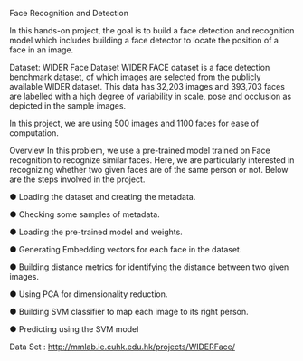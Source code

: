 Face Recognition and Detection 

In this hands-on project, the goal is to build a face detection and recognition model which includes building a face detector to locate the position of a face in an image.

Dataset: WIDER Face Dataset
WIDER FACE dataset is a face detection benchmark dataset, of which images are selected from the publicly available WIDER dataset. This data has 32,203 images and 393,703 faces are labelled with a high degree of variability in scale, pose and occlusion as depicted in the sample images.

In this project, we are using 500 images and 1100 faces for ease of computation.

Overview
In this problem, we use a pre-trained model trained on Face recognition to recognize similar faces.
Here, we are particularly interested in recognizing whether two given faces are of the same person or not. Below are the steps involved in the project.

● Loading the dataset and creating the metadata.

● Checking some samples of metadata.

● Loading the pre-trained model and weights.

● Generating Embedding vectors for each face in the dataset.

● Building distance metrics for identifying the distance between two given images.

● Using PCA for dimensionality reduction.

● Building SVM classifier to map each image to its right person.

● Predicting using the SVM model

Data Set : http://mmlab.ie.cuhk.edu.hk/projects/WIDERFace/
